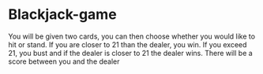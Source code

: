 # Blackjack-game

You will be given two cards, you can then choose whether you would like to hit or stand. If you are closer to 21 than the dealer, you win. If you exceed 21, you bust and if the dealer is closer to 21 the dealer wins. There will be a score between you and the dealer
